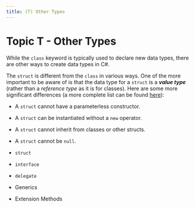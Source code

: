 ```yaml
---
title: (T) Other Types
---
```

# Topic T - Other Types

While the `class` keyword is typically used to declare new data types, there are other ways to create data types in C#.

The `struct` is different from the `class` in various ways. One of the more important to be aware of is that the data type for a `struct` is a ***value type*** (rather than a *reference type* as it is for classes). Here are some more significant differences (a more complete list can be found [here](https://docs.microsoft.com/en-us/dotnet/csharp/programming-guide/classes-and-structs/structs)):

- A `struct` cannot have a parameterless constructor.
- A `struct` can be instantiated without a `new` operator.
- A `struct` cannot inherit from classes or other structs.
- A `struct` cannot be `null`.

- `struct`
- `interface`
- `delegate`
- Generics
- Extension Methods
